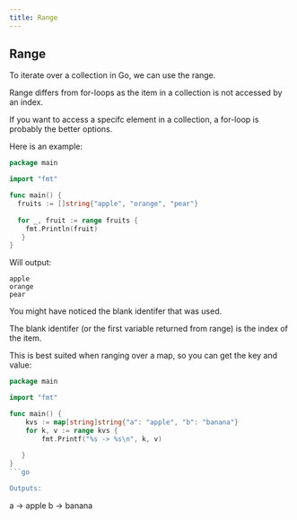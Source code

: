 ```yaml
---
title: Range
---
```

## Range

To iterate over a collection in Go, we can use the range.

Range differs from for-loops as the item in a collection is not accessed by an index. 

If you want to access a specifc element in a collection, a for-loop is probably the better options. 

Here is an example:

```go
package main

import "fmt"

func main() {
  fruits := []string{"apple", "orange", "pear"}
  
  for _, fruit := range fruits {
    fmt.Println(fruit)
   }
}
```

Will output:

````
apple
orange
pear
````

You might have noticed the blank identifer that was used. 

The blank identifer (or the first variable returned from range) is the index of the item. 

This is best suited when ranging over a map, so you can get the key and value:

```go
package main

import "fmt"

func main() {
    kvs := map[string]string{"a": "apple", "b": "banana"}
    for k, v := range kvs {
        fmt.Printf("%s -> %s\n", k, v)
    
   }
}
```go

Outputs:

````
a -> apple
b -> banana
````
